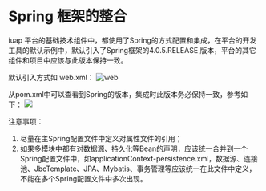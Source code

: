 # Spring 框架的整合

iuap 平台的基础技术组件中，都使用了Spring的方式配置和集成，在平台的开发工具的默认示例中，默认引入了Spring框架的4.0.5.RELEASE 版本，平台的其它组件和项目中应该与此版本保持一致。

默认引入方式如 web.xml：
 ![web](/articles/iuap-develop/7-/image/image22.png)

从pom.xml中可以查看到Spring的版本，集成时此版本务必保持一致，参考如下：
 ![](/articles/iuap-develop/7-/image/image23.png)

注意事项：
1. 尽量在主Spring配置文件中定义对属性文件的引用；
2. 如果多模块中都有对数据源、持久化等Bean的声明，应该统一合并到一个Spring配置文件中，如applicationContext-persistence.xml，数据源、连接池、JbcTemplate、JPA、Mybatis、事务管理等应该统一在此文件中定义，不能在多个Spring配置文件中多次出现。

